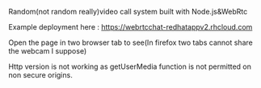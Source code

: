 Random(not random really)video call system built with Node.js&WebRtc


Example deployment here : https://webrtcchat-redhatappv2.rhcloud.com

Open the page in two browser tab to see(In firefox two tabs cannot share the webcam I suppose)

Http version is not working as getUserMedia function is not permitted on non secure origins.
